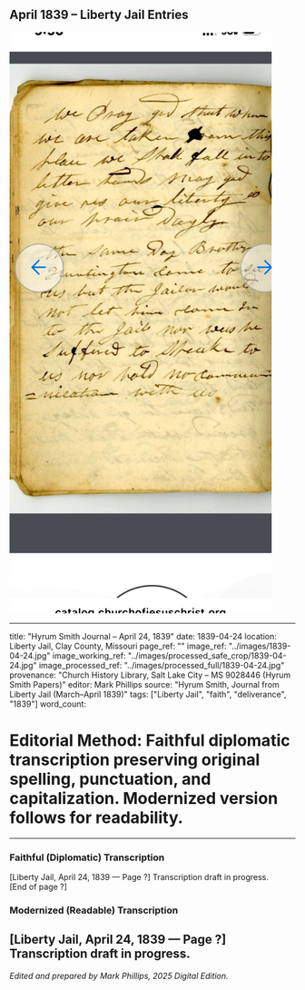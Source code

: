 ## April 1839 – Liberty Jail Entries

![Manuscript page thumbnail](../images/1839-04-24.jpg)

---
title: "Hyrum Smith Journal – April 24, 1839"
date: 1839-04-24
location: Liberty Jail, Clay County, Missouri
page_ref: ""
image_ref: "../images/1839-04-24.jpg"
image_working_ref: "../images/processed_safe_crop/1839-04-24.jpg"
image_processed_ref: "../images/processed_full/1839-04-24.jpg"
provenance: "Church History Library, Salt Lake City – MS 9028446 (Hyrum Smith Papers)"
editor: Mark Phillips
source: "Hyrum Smith, Journal from Liberty Jail (March–April 1839)"
tags: ["Liberty Jail", "faith", "deliverance", "1839"]
word_count:
# Editorial Method: Faithful diplomatic transcription preserving original spelling, punctuation, and capitalization. Modernized version follows for readability.
---

### Faithful (Diplomatic) Transcription
[Liberty Jail, April 24, 1839 — Page ?]
Transcription draft in progress.  
[End of page ?]

### Modernized (Readable) Transcription
[Liberty Jail, April 24, 1839 — Page ?]  
Transcription draft in progress.
---
*Edited and prepared by Mark Phillips, 2025 Digital Edition.*
